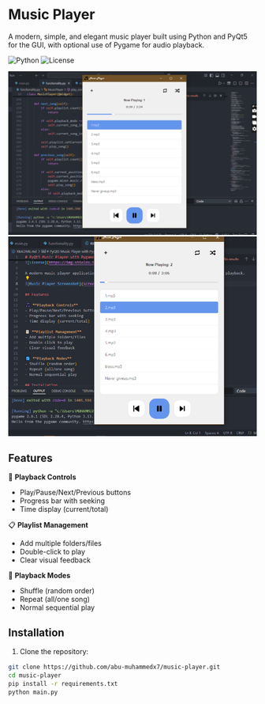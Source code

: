 # Music Player

A modern, simple, and elegant music player built using Python and PyQt5 for the GUI, with optional use of Pygame for audio playback.

![Python](https://img.shields.io/badge/python-3.7+-blue.svg)
![License](https://img.shields.io/badge/license-MIT-green.svg)

![Music Player Screenshot](screenshots/player-screenshot.png)
![Music Player Screenshot](screenshots/player-screenshot2.png)

## Features

🎵 **Playback Controls**
- Play/Pause/Next/Previous buttons
- Progress bar with seeking
- Time display (current/total)

📋 **Playlist Management**
- Add multiple folders/files
- Double-click to play
- Clear visual feedback

🔄 **Playback Modes**
- Shuffle (random order)
- Repeat (all/one song)
- Normal sequential play

## Installation

1. Clone the repository:

```bash
git clone https://github.com/abu-muhammedx7/music-player.git
cd music-player
pip install -r requirements.txt
python main.py